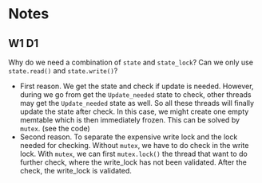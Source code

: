 # Notes

## W1 D1

Why do we need a combination of `state` and `state_lock`? Can we only use `state.read()` and `state.write()`?
- First reason. We get the state and check if update is needed. However, during we go from get the `Update_needed` state to check, other threads may get the `Update_needed` state as well. So all these threads will finally update the state after check. In this case, we might create one empty memtable which is then immediately frozen. This can be solved by `mutex`. (see the code)
- Second reason. To separate the expensive write lock and the lock needed for checking. Without `mutex`, we have to do check in the write lock. With `mutex`, we can first `mutex.lock()` the thread that want to do further check, where the write_lock has not been validated. After the check, the write_lock is validated.

